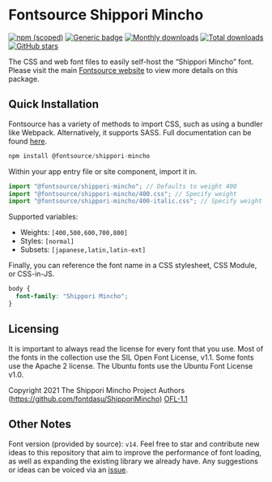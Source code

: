 # Fontsource Shippori Mincho

[![npm (scoped)](https://img.shields.io/npm/v/@fontsource/shippori-mincho?color=brightgreen)](https://www.npmjs.com/package/@fontsource/shippori-mincho) [![Generic badge](https://img.shields.io/badge/fontsource-passing-brightgreen)](https://github.com/fontsource/fontsource) [![Monthly downloads](https://badgen.net/npm/dm/@fontsource/shippori-mincho)](https://github.com/fontsource/fontsource) [![Total downloads](https://badgen.net/npm/dt/@fontsource/shippori-mincho)](https://github.com/fontsource/fontsource) [![GitHub stars](https://img.shields.io/github/stars/fontsource/fontsource.svg?style=social&label=Star)](https://github.com/fontsource/fontsource/stargazers)

The CSS and web font files to easily self-host the “Shippori Mincho” font. Please visit the main [Fontsource website](https://fontsource.org/fonts/shippori-mincho) to view more details on this package.

## Quick Installation

Fontsource has a variety of methods to import CSS, such as using a bundler like Webpack. Alternatively, it supports SASS. Full documentation can be found [here](https://fontsource.org/docs/getting-started/introduction).

```javascript
npm install @fontsource/shippori-mincho
```

Within your app entry file or site component, import it in.

```javascript
import "@fontsource/shippori-mincho"; // Defaults to weight 400
import "@fontsource/shippori-mincho/400.css"; // Specify weight
import "@fontsource/shippori-mincho/400-italic.css"; // Specify weight and style

```

Supported variables:
- Weights: `[400,500,600,700,800]`
- Styles: `[normal]`
- Subsets: `[japanese,latin,latin-ext]`

Finally, you can reference the font name in a CSS stylesheet, CSS Module, or CSS-in-JS.

```css
body {
  font-family: "Shippori Mincho";
}
```

## Licensing
It is important to always read the license for every font that you use.
Most of the fonts in the collection use the SIL Open Font License, v1.1. Some fonts use the Apache 2 license. The Ubuntu fonts use the Ubuntu Font License v1.0.

Copyright 2021 The Shippori Mincho Project Authors (https://github.com/fontdasu/ShipporiMincho)
[OFL-1.1](http://scripts.sil.org/OFL)

## Other Notes
Font version (provided by source): `v14`.
Feel free to star and contribute new ideas to this repository that aim to improve the performance of font loading, as well as expanding the existing library we already have. Any suggestions or ideas can be voiced via an [issue](https://github.com/fontsource/fontsource/issues).
